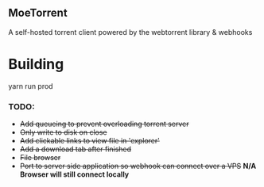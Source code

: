 ## MoeTorrent
A self-hosted torrent client powered by the webtorrent library & webhooks

# Building
yarn run prod

### TODO:
- ~~Add queueing to prevent overloading torrent server~~
- ~~Only write to disk on close~~
- ~~Add clickable links to view file in 'explorer'~~
- ~~Add a download tab after finished~~
- ~~File browser~~
- ~~Port to server side application so webhook can connect over a VPS~~ **N/A Browser will still connect locally**

